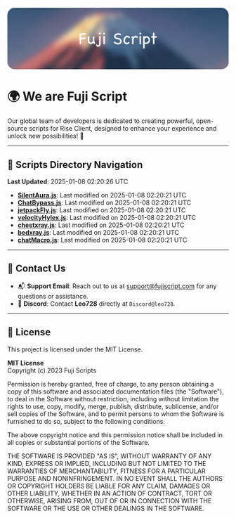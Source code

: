 ![Banner](.github/b.webp)

# 🌍 **We are Fuji Script**

Our global team of developers is dedicated to creating powerful, open-source scripts for Rise Client, designed to enhance your experience and unlock new possibilities! 🌟

---
<!-- SCRIPTS_NAVIGATION_START -->
## 📂 **Scripts Directory Navigation**

**Last Updated**: 2025-01-08 02:20:26 UTC

- **[SilentAura.js](scripts/SilentAura.js)**: Last modified on 2025-01-08 02:20:21 UTC
- **[ChatBypass.js](scripts/ChatBypass.js)**: Last modified on 2025-01-08 02:20:21 UTC
- **[jetpackFly.js](scripts/jetpackFly.js)**: Last modified on 2025-01-08 02:20:21 UTC
- **[velocityHylex.js](scripts/velocityHylex.js)**: Last modified on 2025-01-08 02:20:21 UTC
- **[chestxray.js](scripts/chestxray.js)**: Last modified on 2025-01-08 02:20:21 UTC
- **[bedxray.js](scripts/bedxray.js)**: Last modified on 2025-01-08 02:20:21 UTC
- **[chatMacro.js](scripts/chatMacro.js)**: Last modified on 2025-01-08 02:20:21 UTC

<!-- SCRIPTS_NAVIGATION_END -->

---

## 💬 **Contact Us**  
- 📬 **Support Email**: Reach out to us at [support@fujiscript.com](mailto:support@fujiscript.com) for any questions or assistance.  
- 💬 **Discord**: Contact **Leo728** directly at `Discord@leo728`.

---

## 📜 **License**

This project is licensed under the MIT License.  

**MIT License**  
Copyright (c) 2023 Fuji Scripts  

Permission is hereby granted, free of charge, to any person obtaining a copy of this software and associated documentation files (the "Software"), to deal in the Software without restriction, including without limitation the rights to use, copy, modify, merge, publish, distribute, sublicense, and/or sell copies of the Software, and to permit persons to whom the Software is furnished to do so, subject to the following conditions:  

The above copyright notice and this permission notice shall be included in all copies or substantial portions of the Software.  

THE SOFTWARE IS PROVIDED "AS IS", WITHOUT WARRANTY OF ANY KIND, EXPRESS OR IMPLIED, INCLUDING BUT NOT LIMITED TO THE WARRANTIES OF MERCHANTABILITY, FITNESS FOR A PARTICULAR PURPOSE AND NONINFRINGEMENT. IN NO EVENT SHALL THE AUTHORS OR COPYRIGHT HOLDERS BE LIABLE FOR ANY CLAIM, DAMAGES OR OTHER LIABILITY, WHETHER IN AN ACTION OF CONTRACT, TORT OR OTHERWISE, ARISING FROM, OUT OF OR IN CONNECTION WITH THE SOFTWARE OR THE USE OR OTHER DEALINGS IN THE SOFTWARE.  
